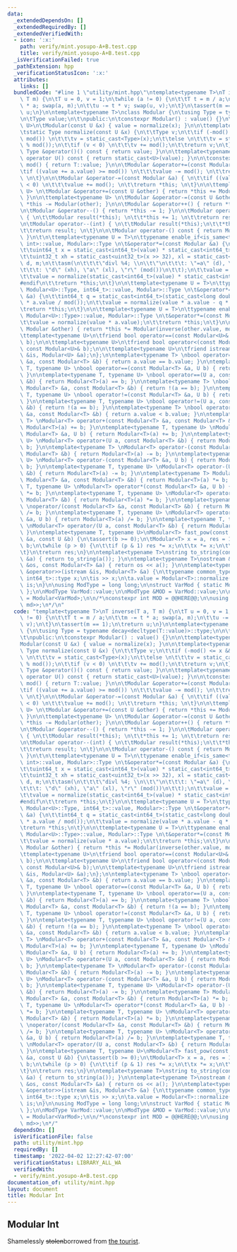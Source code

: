 ```yaml
---
data:
  _extendedDependsOn: []
  _extendedRequiredBy: []
  _extendedVerifiedWith:
  - icon: ':x:'
    path: verify/mint.yosupo-A+B.test.cpp
    title: verify/mint.yosupo-A+B.test.cpp
  _isVerificationFailed: true
  _pathExtension: hpp
  _verificationStatusIcon: ':x:'
  attributes:
    links: []
  bundledCode: "#line 1 \"utility/mint.hpp\"\ntemplate<typename T>\nT inverse(T a,\
    \ T m) {\n\tT u = 0, v = 1;\n\twhile (a != 0) {\n\t\tT t = m / a;\n\t\tm -= t\
    \ * a; swap(a, m);\n\t\tu -= t * v; swap(u, v);\n\t}\n\tassert(m == 1);\n\treturn\
    \ u;\n}\n\ntemplate<typename T>\nclass Modular {\n\tusing Type = typename decay<decltype(T::value)>::type;\n\
    \n\tType value;\n\t\npublic:\n\tconstexpr Modular() : value() {}\n\n\ttemplate<typename\
    \ U>\n\tModular(const U &x) { value = normalize(x); }\n\n\ttemplate<typename U>\n\
    \tstatic Type normalize(const U &x) {\n\t\tType v;\n\t\tif (-mod() <= x && x <\
    \ mod()) \n\t\t\tv = static_cast<Type>(x);\n\t\telse \n\t\t\tv = static_cast<Type>(x\
    \ % mod());\n\t\tif (v < 0) \n\t\t\tv += mod();\n\t\treturn v;\n\t}\n\n\tconst\
    \ Type &operator()() const { return value; }\n\n\ttemplate<typename U>\n\texplicit\
    \ operator U() const { return static_cast<U>(value); }\n\n\tconstexpr static Type\
    \ mod() { return T::value; }\n\n\tModular &operator+=(const Modular &a) { \n\t\
    \tif ((value += a.value) >= mod()) \n\t\t\tvalue -= mod(); \n\t\treturn *this;\
    \ \n\t}\n\n\tModular &operator-=(const Modular &a) { \n\t\tif ((value -= a.value)\
    \ < 0) \n\t\t\tvalue += mod(); \n\t\treturn *this; \n\t}\n\n\ttemplate<typename\
    \ U> \n\tModular &operator+=(const U &other) { return *this += Modular(other);\
    \ }\n\n\ttemplate<typename U> \n\tModular &operator-=(const U &other) { return\
    \ *this -= Modular(other); }\n\n\tModular &operator++() { return *this += 1; }\n\
    \n\tModular &operator--() { return *this -= 1; }\n\n\tModular operator++(int)\
    \ { \n\t\tModular result(*this); \n\t\t*this += 1; \n\t\treturn result; \n\t}\n\
    \n\tModular operator--(int) { \n\t\tModular result(*this);\n\t\t*this -= 1; \n\
    \t\treturn result; \n\t}\n\n\tModular operator-() const { return Modular(-value);\
    \ }\n\t\n\ttemplate<typename U = T>\n\ttypename enable_if<is_same<typename Modular<U>::Type,\
    \ int>::value, Modular>::Type \n\t&operator*=(const Modular &a) {\n#ifdef _WIN32\n\
    \t\tuint64_t x = static_cast<int64_t>(value) * static_cast<int64_t>(a.value);\n\
    \t\tuint32_t xh = static_cast<uint32_t>(x >> 32), xl = static_cast<uint32_t>(x),\
    \ d, m;\n\t\tasm(\n\t\t\t\"divl %4; \\n\\t\"\n\t\t\t: \"=a\" (d), \"=d\" (m)\n\
    \t\t\t: \"d\" (xh), \"a\" (xl), \"r\" (mod())\n\t\t);\n\t\tvalue = m;\n#else\n\
    \t\tvalue = normalize(static_cast<int64_t>(value) * static_cast<int64_t>(a.value));\n\
    #endif\n\t\treturn *this;\n\t}\n\n\ttemplate<typename U = T>\n\ttypename enable_if<is_same<typename\
    \ Modular<U>::Type, int64_t>::value, Modular>::Type \n\t&operator*=(const Modular\
    \ &a) {\n\t\tint64_t q = static_cast<int64_t>(static_cast<long double>(value)\
    \ * a.value / mod());\n\t\tvalue = normalize(value * a.value - q * mod());\n\t\
    \treturn *this;\n\t}\n\n\ttemplate<typename U = T>\n\ttypename enable_if<!is_integral<typename\
    \ Modular<U>::Type>::value, Modular>::Type \n\t&operator*=(const Modular &a) {\n\
    \t\tvalue = normalize(value * a.value);\n\t\treturn *this;\n\t}\n\n\tModular &operator/=(const\
    \ Modular &other) { return *this *= Modular(inverse(other.value, mod())); }\n\n\
    \ttemplate<typename U>\n\tfriend bool operator==(const Modular<U>& a, const Modular<U>&\
    \ b);\n\n\ttemplate<typename U>\n\tfriend bool operator<(const Modular<U>& a,\
    \ const Modular<U>& b);\n\n\ttemplate<typename U>\n\tfriend istream &operator>>(istream\
    \ &is, Modular<U> &a);\n};\n\ntemplate<typename T> \nbool operator==(const Modular<T>\
    \ &a, const Modular<T> &b) { return a.value == b.value; }\n\ntemplate<typename\
    \ T, typename U> \nbool operator==(const Modular<T> &a, U b) { return a == Modular<T>(b);\
    \ }\n\ntemplate<typename T, typename U> \nbool operator==(U a, const Modular<T>\
    \ &b) { return Modular<T>(a) == b; }\n\ntemplate<typename T> \nbool operator!=(const\
    \ Modular<T> &a, const Modular<T> &b) { return !(a == b); }\n\ntemplate<typename\
    \ T, typename U> \nbool operator!=(const Modular<T> &a, U b) { return !(a == b);\
    \ }\n\ntemplate<typename T, typename U> \nbool operator!=(U a, const Modular<T>\
    \ &b) { return !(a == b); }\n\ntemplate<typename T> \nbool operator<(const Modular<T>\
    \ &a, const Modular<T> &b) { return a.value < b.value; }\n\ntemplate<typename\
    \ T> \nModular<T> operator+(const Modular<T> &a, const Modular<T> &b) { return\
    \ Modular<T>(a) += b; }\n\ntemplate<typename T, typename U> \nModular<T> operator+(const\
    \ Modular<T> &a, U b) { return Modular<T>(a) += b; }\n\ntemplate<typename T, typename\
    \ U> \nModular<T> operator+(U a, const Modular<T> &b) { return Modular<T>(a) +=\
    \ b; }\n\ntemplate<typename T> \nModular<T> operator-(const Modular<T> &a, const\
    \ Modular<T> &b) { return Modular<T>(a) -= b; }\n\ntemplate<typename T, typename\
    \ U> \nModular<T> operator-(const Modular<T> &a, U b) { return Modular<T>(a) -=\
    \ b; }\n\ntemplate<typename T, typename U> \nModular<T> operator-(U a, const Modular<T>\
    \ &b) { return Modular<T>(a) -= b; }\n\ntemplate<typename T> Modular<T> \noperator*(const\
    \ Modular<T> &a, const Modular<T> &b) { return Modular<T>(a) *= b; }\n\ntemplate<typename\
    \ T, typename U> \nModular<T> operator*(const Modular<T> &a, U b) { return Modular<T>(a)\
    \ *= b; }\n\ntemplate<typename T, typename U> \nModular<T> operator*(U a, const\
    \ Modular<T> &b) { return Modular<T>(a) *= b; }\n\ntemplate<typename T> Modular<T>\
    \ \noperator/(const Modular<T> &a, const Modular<T> &b) { return Modular<T>(a)\
    \ /= b; }\n\ntemplate<typename T, typename U> \nModular<T> operator/(const Modular<T>\
    \ &a, U b) { return Modular<T>(a) /= b; }\n\ntemplate<typename T, typename U>\
    \ \nModular<T> operator/(U a, const Modular<T> &b) { return Modular<T>(a) /= b;\
    \ }\n\ntemplate<typename T, typename U>\nModular<T> fast_pow(const Modular<T>\
    \ &a, const U &b) {\n\tassert(b >= 0);\n\tModular<T> x = a, res = 1;\n\tU p =\
    \ b;\n\twhile (p > 0) {\n\t\tif (p & 1) res *= x;\n\t\tx *= x;\n\t\tp >>= 1;\n\
    \t}\n\treturn res;\n}\n\ntemplate<typename T>\nstring to_string(const Modular<T>\
    \ &a) { return to_string(a()); }\n\ntemplate<typename T>\nostream &operator<<(ostream\
    \ &os, const Modular<T> &a) { return os << a(); }\n\ntemplate<typename T>\nistream\
    \ &operator>>(istream &is, Modular<T> &a) {\n\ttypename common_type<typename Modular<T>::Type,\
    \ int64_t>::type x;\n\tis >> x;\n\ta.value = Modular<T>::normalize(x);\n\treturn\
    \ is;\n}\n\nusing ModType = long long;\n\nstruct VarMod { static ModType value;\
    \ };\n\nModType VarMod::value;\n\nModType &MOD = VarMod::value;\n\nusing mint\
    \ = Modular<VarMod>;\n\n/*\nconstexpr int MOD = @@HERE@@;\n\nusing mint = Modular<integral_constant<decay<decltype(MOD)>::type,\
    \ md>>;\n*/\n"
  code: "template<typename T>\nT inverse(T a, T m) {\n\tT u = 0, v = 1;\n\twhile (a\
    \ != 0) {\n\t\tT t = m / a;\n\t\tm -= t * a; swap(a, m);\n\t\tu -= t * v; swap(u,\
    \ v);\n\t}\n\tassert(m == 1);\n\treturn u;\n}\n\ntemplate<typename T>\nclass Modular\
    \ {\n\tusing Type = typename decay<decltype(T::value)>::type;\n\n\tType value;\n\
    \t\npublic:\n\tconstexpr Modular() : value() {}\n\n\ttemplate<typename U>\n\t\
    Modular(const U &x) { value = normalize(x); }\n\n\ttemplate<typename U>\n\tstatic\
    \ Type normalize(const U &x) {\n\t\tType v;\n\t\tif (-mod() <= x && x < mod())\
    \ \n\t\t\tv = static_cast<Type>(x);\n\t\telse \n\t\t\tv = static_cast<Type>(x\
    \ % mod());\n\t\tif (v < 0) \n\t\t\tv += mod();\n\t\treturn v;\n\t}\n\n\tconst\
    \ Type &operator()() const { return value; }\n\n\ttemplate<typename U>\n\texplicit\
    \ operator U() const { return static_cast<U>(value); }\n\n\tconstexpr static Type\
    \ mod() { return T::value; }\n\n\tModular &operator+=(const Modular &a) { \n\t\
    \tif ((value += a.value) >= mod()) \n\t\t\tvalue -= mod(); \n\t\treturn *this;\
    \ \n\t}\n\n\tModular &operator-=(const Modular &a) { \n\t\tif ((value -= a.value)\
    \ < 0) \n\t\t\tvalue += mod(); \n\t\treturn *this; \n\t}\n\n\ttemplate<typename\
    \ U> \n\tModular &operator+=(const U &other) { return *this += Modular(other);\
    \ }\n\n\ttemplate<typename U> \n\tModular &operator-=(const U &other) { return\
    \ *this -= Modular(other); }\n\n\tModular &operator++() { return *this += 1; }\n\
    \n\tModular &operator--() { return *this -= 1; }\n\n\tModular operator++(int)\
    \ { \n\t\tModular result(*this); \n\t\t*this += 1; \n\t\treturn result; \n\t}\n\
    \n\tModular operator--(int) { \n\t\tModular result(*this);\n\t\t*this -= 1; \n\
    \t\treturn result; \n\t}\n\n\tModular operator-() const { return Modular(-value);\
    \ }\n\t\n\ttemplate<typename U = T>\n\ttypename enable_if<is_same<typename Modular<U>::Type,\
    \ int>::value, Modular>::Type \n\t&operator*=(const Modular &a) {\n#ifdef _WIN32\n\
    \t\tuint64_t x = static_cast<int64_t>(value) * static_cast<int64_t>(a.value);\n\
    \t\tuint32_t xh = static_cast<uint32_t>(x >> 32), xl = static_cast<uint32_t>(x),\
    \ d, m;\n\t\tasm(\n\t\t\t\"divl %4; \\n\\t\"\n\t\t\t: \"=a\" (d), \"=d\" (m)\n\
    \t\t\t: \"d\" (xh), \"a\" (xl), \"r\" (mod())\n\t\t);\n\t\tvalue = m;\n#else\n\
    \t\tvalue = normalize(static_cast<int64_t>(value) * static_cast<int64_t>(a.value));\n\
    #endif\n\t\treturn *this;\n\t}\n\n\ttemplate<typename U = T>\n\ttypename enable_if<is_same<typename\
    \ Modular<U>::Type, int64_t>::value, Modular>::Type \n\t&operator*=(const Modular\
    \ &a) {\n\t\tint64_t q = static_cast<int64_t>(static_cast<long double>(value)\
    \ * a.value / mod());\n\t\tvalue = normalize(value * a.value - q * mod());\n\t\
    \treturn *this;\n\t}\n\n\ttemplate<typename U = T>\n\ttypename enable_if<!is_integral<typename\
    \ Modular<U>::Type>::value, Modular>::Type \n\t&operator*=(const Modular &a) {\n\
    \t\tvalue = normalize(value * a.value);\n\t\treturn *this;\n\t}\n\n\tModular &operator/=(const\
    \ Modular &other) { return *this *= Modular(inverse(other.value, mod())); }\n\n\
    \ttemplate<typename U>\n\tfriend bool operator==(const Modular<U>& a, const Modular<U>&\
    \ b);\n\n\ttemplate<typename U>\n\tfriend bool operator<(const Modular<U>& a,\
    \ const Modular<U>& b);\n\n\ttemplate<typename U>\n\tfriend istream &operator>>(istream\
    \ &is, Modular<U> &a);\n};\n\ntemplate<typename T> \nbool operator==(const Modular<T>\
    \ &a, const Modular<T> &b) { return a.value == b.value; }\n\ntemplate<typename\
    \ T, typename U> \nbool operator==(const Modular<T> &a, U b) { return a == Modular<T>(b);\
    \ }\n\ntemplate<typename T, typename U> \nbool operator==(U a, const Modular<T>\
    \ &b) { return Modular<T>(a) == b; }\n\ntemplate<typename T> \nbool operator!=(const\
    \ Modular<T> &a, const Modular<T> &b) { return !(a == b); }\n\ntemplate<typename\
    \ T, typename U> \nbool operator!=(const Modular<T> &a, U b) { return !(a == b);\
    \ }\n\ntemplate<typename T, typename U> \nbool operator!=(U a, const Modular<T>\
    \ &b) { return !(a == b); }\n\ntemplate<typename T> \nbool operator<(const Modular<T>\
    \ &a, const Modular<T> &b) { return a.value < b.value; }\n\ntemplate<typename\
    \ T> \nModular<T> operator+(const Modular<T> &a, const Modular<T> &b) { return\
    \ Modular<T>(a) += b; }\n\ntemplate<typename T, typename U> \nModular<T> operator+(const\
    \ Modular<T> &a, U b) { return Modular<T>(a) += b; }\n\ntemplate<typename T, typename\
    \ U> \nModular<T> operator+(U a, const Modular<T> &b) { return Modular<T>(a) +=\
    \ b; }\n\ntemplate<typename T> \nModular<T> operator-(const Modular<T> &a, const\
    \ Modular<T> &b) { return Modular<T>(a) -= b; }\n\ntemplate<typename T, typename\
    \ U> \nModular<T> operator-(const Modular<T> &a, U b) { return Modular<T>(a) -=\
    \ b; }\n\ntemplate<typename T, typename U> \nModular<T> operator-(U a, const Modular<T>\
    \ &b) { return Modular<T>(a) -= b; }\n\ntemplate<typename T> Modular<T> \noperator*(const\
    \ Modular<T> &a, const Modular<T> &b) { return Modular<T>(a) *= b; }\n\ntemplate<typename\
    \ T, typename U> \nModular<T> operator*(const Modular<T> &a, U b) { return Modular<T>(a)\
    \ *= b; }\n\ntemplate<typename T, typename U> \nModular<T> operator*(U a, const\
    \ Modular<T> &b) { return Modular<T>(a) *= b; }\n\ntemplate<typename T> Modular<T>\
    \ \noperator/(const Modular<T> &a, const Modular<T> &b) { return Modular<T>(a)\
    \ /= b; }\n\ntemplate<typename T, typename U> \nModular<T> operator/(const Modular<T>\
    \ &a, U b) { return Modular<T>(a) /= b; }\n\ntemplate<typename T, typename U>\
    \ \nModular<T> operator/(U a, const Modular<T> &b) { return Modular<T>(a) /= b;\
    \ }\n\ntemplate<typename T, typename U>\nModular<T> fast_pow(const Modular<T>\
    \ &a, const U &b) {\n\tassert(b >= 0);\n\tModular<T> x = a, res = 1;\n\tU p =\
    \ b;\n\twhile (p > 0) {\n\t\tif (p & 1) res *= x;\n\t\tx *= x;\n\t\tp >>= 1;\n\
    \t}\n\treturn res;\n}\n\ntemplate<typename T>\nstring to_string(const Modular<T>\
    \ &a) { return to_string(a()); }\n\ntemplate<typename T>\nostream &operator<<(ostream\
    \ &os, const Modular<T> &a) { return os << a(); }\n\ntemplate<typename T>\nistream\
    \ &operator>>(istream &is, Modular<T> &a) {\n\ttypename common_type<typename Modular<T>::Type,\
    \ int64_t>::type x;\n\tis >> x;\n\ta.value = Modular<T>::normalize(x);\n\treturn\
    \ is;\n}\n\nusing ModType = long long;\n\nstruct VarMod { static ModType value;\
    \ };\n\nModType VarMod::value;\n\nModType &MOD = VarMod::value;\n\nusing mint\
    \ = Modular<VarMod>;\n\n/*\nconstexpr int MOD = @@HERE@@;\n\nusing mint = Modular<integral_constant<decay<decltype(MOD)>::type,\
    \ md>>;\n*/"
  dependsOn: []
  isVerificationFile: false
  path: utility/mint.hpp
  requiredBy: []
  timestamp: '2022-04-02 12:27:42-07:00'
  verificationStatus: LIBRARY_ALL_WA
  verifiedWith:
  - verify/mint.yosupo-A+B.test.cpp
documentation_of: utility/mint.hpp
layout: document
title: Modular Int
---
```


## Modular Int

Shamelessly ~~stolen~~borrowed from [the tourist](https://github.com/the-tourist/algo/blob/master/numeric/mint.cpp). 